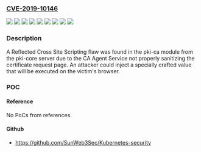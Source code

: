 ### [CVE-2019-10146](https://cve.mitre.org/cgi-bin/cvename.cgi?name=CVE-2019-10146)
![](https://img.shields.io/static/v1?label=Product&message=Red%20Hat%20Enterprise%20Linux%207&color=blue)
![](https://img.shields.io/static/v1?label=Product&message=Red%20Hat%20Enterprise%20Linux%207.6%20Extended%20Update%20Support&color=blue)
![](https://img.shields.io/static/v1?label=Product&message=Red%20Hat%20Enterprise%20Linux%207.7%20Extended%20Update%20Support&color=blue)
![](https://img.shields.io/static/v1?label=Product&message=Red%20Hat%20Enterprise%20Linux%208&color=blue)
![](https://img.shields.io/static/v1?label=Version&message=!%200%3A10.5.16-7.el7_7%20&color=brighgreen)
![](https://img.shields.io/static/v1?label=Version&message=!%200%3A10.5.18-12.el7_9%20&color=brighgreen)
![](https://img.shields.io/static/v1?label=Version&message=!%200%3A10.5.9-15.el7_6%20&color=brighgreen)
![](https://img.shields.io/static/v1?label=Version&message=!%208030020200911215836.5ff1562f%20&color=brighgreen)
![](https://img.shields.io/static/v1?label=Vulnerability&message=Improper%20Neutralization%20of%20Input%20During%20Web%20Page%20Generation%20('Cross-site%20Scripting')&color=brighgreen)

### Description

A Reflected Cross Site Scripting flaw was found in the pki-ca module from the pki-core server due to the CA Agent Service not properly sanitizing the certificate request page. An attacker could inject a specially crafted value that will be executed on the victim's browser.

### POC

#### Reference
No PoCs from references.

#### Github
- https://github.com/SunWeb3Sec/Kubernetes-security

